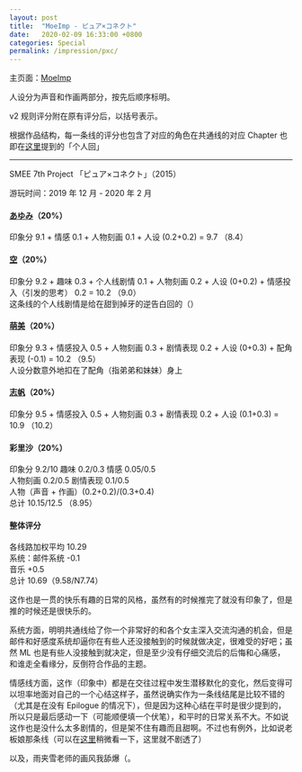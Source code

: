 ```yaml
---
layout: post
title:  "MoeImp - ピュア×コネクト"
date:   2020-02-09 16:33:00 +0800
categories: Special
permalink: /impression/pxc/
---
```


主页面：[MoeImp](http://yoro.xyz/impression)

人设分为声音和作画两部分，按先后顺序标明。

v2 规则评分附在原有评分后，以括号表示。

根据作品结构，每一条线的评分也包含了对应的角色在共通线的对应 Chapter 也即在[这里](http://yoro.xyz/kawaiigirls/2019/12/23/pc-main.html)提到的「个人回」

---

SMEE 7th Project 「ピュア×コネクト」（2015）

游玩时间：2019 年 12 月 - 2020 年 2 月

#### [あゆみ](http://yoro.xyz/kawaiigirls/2019/12/27/pc-ayumi-sora.html)（20%）

印象分 9.1 + 情感 0.1 + 人物刻画 0.1 + 人设 (0.2+0.2) = 9.7 （8.4）

#### [空](http://yoro.xyz/kawaiigirls/2019/12/27/pc-ayumi-sora.html)（20%）

印象分 9.2 + 趣味 0.3 + 个人线剧情 0.1 + 人物刻画 0.2 + 人设 (0+0.2) + 情感投入（引发的思考） 0.2  = 10.2 （9.0）<br />
这条线的个人线剧情是给在甜到掉牙的逆告白回的（）

#### [萌美](http://yoro.xyz/kawaiigirls/2020/01/03/pc-moemi.html)（20%）

印象分 9.3 + 情感投入 0.5 + 人物刻画 0.3 + 剧情表现 0.2 + 人设 (0+0.3) + 配角表现 (-0.1) = 10.2 （9.5）<br />
人设分数意外地扣在了配角（指弟弟和妹妹）身上

#### [志帆](http://yoro.xyz/kawaiigirls/2020/01/07/pc-shiho.html)（20%）

印象分 9.5 + 情感投入 0.5 + 人物刻画 0.3 + 剧情表现 0.2 + 人设 (0.1+0.3) = 10.9 （10.2）<br />

#### 彩里沙（20%）

印象分 9.2/10 趣味 0.2/0.3 情感 0.05/0.5<br />
人物刻画 0.2/0.5 剧情表现 0.1/0.5<br />
人物（声音 + 作画）(0.2+0.2)/(0.3+0.4)<br />
总计 10.15/12.5 （8.95）

#### 整体评分

各线路加权平均 10.29<br />
系统：邮件系统 -0.1<br />
音乐 +0.5<br />
总计 10.69（9.58/N7.74）

这作也是一贯的快乐有趣的日常的风格，虽然有的时候推完了就没有印象了，但是推的时候还是很快乐的。

系统方面，明明共通线给了你一个非常好的和各个女主深入交流沟通的机会，但是邮件和好感度系统却逼你在有些人还没接触到的时候就做决定，很难受的好吧；虽然 ML 也是有些人没接触到就决定，但是至少没有仔细交流后的后悔和心痛感，和谁走全看缘分，反倒符合作品的主题。

情感线方面，这作（印象中）都是在交往过程中发生潜移默化的变化，然后变得可以坦率地面对自己的一个心结这样子，虽然说确实作为一条线结尾是比较不错的（尤其是在没有 Epilogue 的情况下），但是因为这种心结在平时是很少提到的，所以只是最后感动一下（可能顺便填一个伏笔），和平时的日常关系不大。不如说这作也是没什么太多剧情的，但是架不住有趣而且甜啊。不过也有例外，比如说老板娘那条线（可以在[这里](http://yoro.xyz/kawaiigirls/2020/01/07/pc-shiho.html)稍微看一下，这里就不剧透了）

以及，雨夹雪老师的画风我舔爆（。